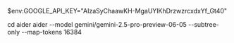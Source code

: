 $env:GOOGLE_API_KEY="AIzaSyChaawKH-MgaUYIKhDrzwzrcxdxYf_Gt40"

cd aider
aider --model gemini/gemini-2.5-pro-preview-06-05 --subtree-only --map-tokens 16384